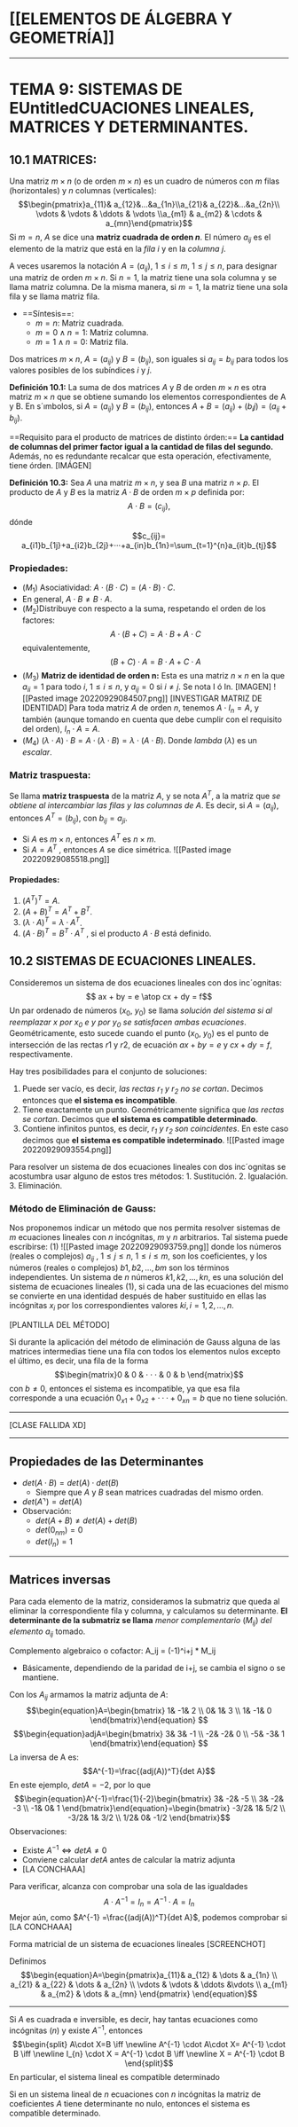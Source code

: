 # [[ELEMENTOS DE ÁLGEBRA Y GEOMETRÍA]] 
---
# TEMA 9: SISTEMAS DE EUntitledCUACIONES LINEALES, MATRICES Y DETERMINANTES.

## 10.1 MATRICES:
Una matriz $m × n$ (o de orden $m × n$) es un cuadro de números con $m$ filas (horizontales) y $n$ columnas (verticales): $$\begin{pmatrix}a_{11}& a_{12}&...&a_{1n}\\a_{21}& a_{22}&...&a_{2n}\\ \vdots & \vdots & \ddots & \vdots 
 \\a_{m1} & a_{m2} & \cdots & a_{mn}\end{pmatrix}$$
 Si $m = n$, $A$ se dice una __matriz cuadrada de orden $n$__. El número $a_{ij}$ es el elemento de la matriz que está en la _fila_ $i$ y en la _columna_ $j$.
 
 A veces usaremos la notación $A = (a_{ij})$, $1 ≤ i ≤ m$, $1 ≤ j ≤ n$, para designar una matriz de orden $m × n$.
 Si $n = 1$, la matriz tiene una sola columna y se llama matriz columna. De la misma manera, si $m = 1$, la matriz tiene una sola fila y se llama matriz fila.
- ==Síntesis==:
	- $m=n$: Matriz cuadrada.
	- $m=0 \land n=1$: Matriz columna.
	- $m=1 \land n=0$: Matriz fila.

 Dos matrices $m × n$, $A = (a_{ij})$ y $B = (b_{ij})$, son iguales si $a_{ij} = b_{ij}$ para todos los valores posibles de los subı́ndices $i$ y $j$.

__Definición 10.1:__ La suma de dos matrices $A$ y $B$ de orden $m×n$ es otra matriz $m×n$ que se obtiene sumando los elementos correspondientes de A y B. En s´ımbolos, si $A = (a_{ij})$ y $B = (b_{ij})$, entonces $A + B = (a_{ij}) + (b_ij) = (a_{ij}+ b_{ij})$.

==Requisito para el producto de matrices de distinto órden:== __La cantidad de columnas del primer factor igual a la cantidad de filas del segundo.__ Además, no es redundante recalcar que esta operación, efectivamente, tiene órden. [IMÁGEN]

__Definición 10.3:__ Sea $A$ una matriz $m × n$, y sea $B$ una matriz $n × p$. El producto de $A$ y $B$ es la matriz $A · B$ de orden $m × p$ definida por: $$A \cdot B=(c_{ij}),$$ dónde $$c_{ij}= a_{i1}b_{1j}+a_{i2}b_{2j}+···+a_{in}b_{1n}=\sum_{t=1}^{n}a_{it}b_{tj}$$

### Propiedades:
- ($M_{1}$) Asociatividad: $A\cdot (B\cdot C)= (A\cdot B)\cdot C$.
- En general, $A\cdot B \neq B\cdot A$.
- ($M_{2}$)Distribuye con respecto a la suma, respetando el orden de los factores: $$A\cdot(B+C)=A\cdot B+A\cdot C$$
  equivalentemente,$$(B+C)\cdot A= B\cdot A+C\cdot A$$
- ($M_{3}$) __Matriz de identidad de orden n:__  Esta es una matriz $n×n$ en la que $a_{ii} = 1$ para todo $i$, $1 ≤ i ≤ n$, y $a_{ij} = 0$ si $i \neq j$. Se nota I ó In. [IMAGEN]
  ![[Pasted image 20220929084507.png]]
  [INVESTIGAR MATRIZ DE IDENTIDAD]
  Para toda matriz $A$ de orden $n$, tenemos $A\cdot I_{n}=A$, y también (aunque tomando en cuenta que debe cumplir con el requisito del orden), $I_{n}\cdot A=A$.
- ($M_{4}$) $(\lambda \cdot A)\cdot B=A\cdot(\lambda \cdot B)= \lambda \cdot (A\cdot B)$. Donde _lambda_ ($\lambda$) es un _escalar_.

### Matriz traspuesta: 
Se llama __matriz traspuesta__ de la matriz $A$, y se nota $A^T$, a la matriz que _se obtiene al intercambiar las filas y las columnas de_ $A$. Es decir, si $A = (a_{ij})$, entonces $A^T = (b_{ij})$, con $b_{ij} = a_{ji}$.
- Si $A$ es $m × n$, entonces $A^T$ es $n × m$.
- Si $A = A^T$ , entonces $A$ se dice simétrica.
![[Pasted image 20220929085518.png]]
#### Propiedades:
1. $(A^T)^T=A$.
2. $(A + B)^T = A^T + B^T$.
3. $(λ · A)^T = λ · A^T$.
4. $(A · B)^T = B^T · A^T$ , si el producto $A · B$ está definido.

## 10.2 SISTEMAS DE ECUACIONES LINEALES.
Consideremos un sistema de dos ecuaciones lineales con dos inc´ognitas: $$ ax + by = e \atop cx + dy = f$$
Un par ordenado de números ($x_0$, $y_0$) se llama _solución del sistema si al reemplazar $x$ por $x_0$ e $y$ por $y_0$ se satisfacen ambas ecuaciones_. Geométricamente, esto sucede cuando el punto ($x_0$, $y_0$) es el punto de intersección de las rectas $r1$ y $r2$, de ecuación $ax + by = e$ y $cx + dy = f$, respectivamente.

Hay tres posibilidades para el conjunto de soluciones:
1. Puede ser vacío, es decir, _las rectas $r_{1}$ y $r_{2}$ no se cortan_. Decimos entonces que __el sistema es incompatible__.
2. Tiene exactamente un punto. Geométricamente significa que _las rectas se cortan_. Decimos que __el sistema es compatible determinado__.
3. Contiene infinitos puntos, es decir, _$r_{1}$ y $r_{2}$ son coincidentes_. En este caso decimos que __el sistema es compatible indeterminado__.
![[Pasted image 20220929093554.png]]

Para resolver un sistema de dos ecuaciones lineales con dos inc´ognitas se acostumbra usar alguno de estos tres métodos: 1. Sustitución. 2. Igualación. 3. Eliminación.

### Método de Eliminación de Gauss:
Nos proponemos indicar un método que nos permita resolver sistemas de $m$ ecuaciones lineales con $n$ incógnitas, $m$ y $n$ arbitrarios. Tal sistema puede escribirse: $(1)$
![[Pasted image 20220929093759.png]]
donde los números (reales o complejos) $a_{ij}$ , $1 ≤ j ≤ n$, $1 ≤ i ≤ m$, son los coeficientes, y los números (reales o complejos) $b1, b2, . . ., bm$ son los términos independientes.
Un sistema de $n$ números $k1, k2, . . . , kn$, es una solución del sistema de ecuaciones lineales $(1)$, si cada una de las ecuaciones del mismo se convierte en una identidad después de haber sustituido en ellas las incógnitas $x_{i}$ por los correspondientes valores $ki , i = 1, 2, . . . , n$.

[PLANTILLA DEL MÉTODO]

Si durante la aplicación del método de eliminación de Gauss alguna de las matrices intermedias tiene una fila con todos los elementos nulos excepto el último, es decir, una fila de la forma $$\begin{matrix}0 & 0 & · · · & 0 & b \end{matrix}$$con $b \neq 0$,
entonces el sistema es incompatible, ya que esa fila corresponde a una ecuación $0_{x1} + 0_{x2} + · · · + 0_{xn} = b$ que no tiene solución.

---
[CLASE FALLIDA XD]

---

## Propiedades de las Determinantes 
- $det(A\cdot B) = det(A)\cdot det(B)$
	- Siempre que $A$ y $B$ sean matrices cuadradas del mismo orden.
- $det(A\urcorner)= det(A)$
- Observación: 
	-  $det(A+B)\neq det(A)+det(B)$
	- $det(0_{nm})=0$
	- $det(I_{n})=1$

---

## Matrices inversas
Para cada elemento de la matriz, consideramos la submatriz que queda al eliminar la correspondiente fila y columna, y calculamos su determinante.
__El determinante de la submatriz se llama__ _menor complementario_ $(M_{ij})$ _del elemento_ $a_{ij}$ tomado.

Complemento algebraico o cofactor: A_ij = (-1)^i+j * M_ij
- Básicamente, dependiendo de la paridad de i+j, se cambia el signo o se mantiene.

Con los $A_{ij}$ armamos la matriz adjunta de $A$: $$\begin{equation}A=\begin{bmatrix} 1& -1& 2 \\ 0& 1& 3 \\ 1& -1& 0 \end{bmatrix}\end{equation} $$
$$\begin{equation}adjA=\begin{bmatrix} 3& 3& -1 \\ -2& -2& 0 \\ -5& -3& 1 \end{bmatrix}\end{equation} $$
La inversa de A es: $$A^{-1}=\frac{(adj(A))^T}{det A}$$
En este ejemplo, $det A = -2$, por lo que $$\begin{equation}A^{-1}=\frac{1}{-2}\begin{bmatrix} 3& -2& -5 \\ 3& -2& -3 \\ -1& 0& 1 \end{bmatrix}\end{equation}=\begin{bmatrix} -3/2& 1& 5/2 \\ -3/2& 1& 3/2 \\ 1/2& 0& -1/2 \end{bmatrix}$$
Observaciones:
- Existe $A^{-1} \iff det A \neq 0$ 
- Conviene calcular $det A$ antes de calcular la matriz adjunta
- [LA CONCHAAA]

Para verificar, alcanza con comprobar una sola de las igualdades $$A\cdot A^{-1} = I_{n} = A^{-1} \cdot A = I_{n}$$
Mejor aún, como $A^{-1} =\frac{(adj(A))^T}{det A}$, podemos comprobar si [LA CONCHAAA]

Forma matricial de un sistema de ecuaciones lineales 
[SCREENCHOT]

Definimos $$\begin{equation}A=\begin{pmatrix}a_{11}& a_{12} & \dots & a_{1n} \\ a_{21} & a_{22} & \dots & a_{2n} \\ \vdots & \vdots & \ddots &\vdots  \\ a_{m1} & a_{m2} & \dots & a_{mn} \end{pmatrix} \end{equation}$$

---
Si $A$ es cuadrada e inversible, es decir, hay tantas ecuaciones como incógnitas ($n$) y existe $A^{-1}$, entonces 
$$\begin{split} A\cdot X=B \iff \newline A^{-1} \cdot A\cdot X= A^{-1} \cdot B \iff \newline I_{n} \cdot X = A^{-1} \cdot B \iff \newline X = A^{-1} \cdot B \end{split}$$
En particular, el sistema lineal es compatible determinado

Si en un sistema lineal de $n$ ecuaciones con $n$ incógnitas la matriz de coeficientes $A$ tiene determinante no nulo, entonces el sistema es compatible determinado.
